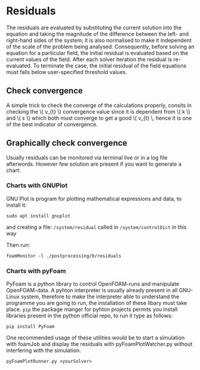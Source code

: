 # Residuals

The residuals are evaluated by substituting the current solution into the
equation and taking the magnitude of the difference between the left- and
right-hand sides of the system; it is also normalised to make it independent of the
scale of the problem being analysed. Consequently, before solving an
equation for a particular field, the initial residual is evaluated based
on the current values of the field. After each solver iteration the
residual is re-evaluated. To terminate the case, the initial residual of
the field equations must falls below user-specified threshold values.

## Check convergence
A simple trick to check the converge of the calculations properly, consits in checking
the \\( ν_{t} \\) convergence value since it is dependent from \\( k \\) and \\(  ε \\)
which both must converge to get a good \\( ν_{t} \\, hence it is one of the best indicator
of convergence.

## Graphically check convergence
Usually residuals can be monitored via terminal live or in a log file afterwords.
However few solution are present if you want to generate a chart:

### Charts with GNUPlot

GNU Plot is program for plotting mathematical expressions and data, to install it:

```sudo apt install gnuplot```

and creating a file: ```/system/residual``` called in ```/system/controlDict``` in this way

Then run:

```console
foamMonitor -l ./postprocessing/0/residuals
```

### Charts with pyFoam

PyFoam is a python library to control OpenFOAM-runs and manipulate OpenFOAM-data.
A pyhton interpreter is usually already present in all GNU-Linux system, therefore 
to make the interpreter able to understand the programme you are going to run, the
installation of these libary must take place.
```pip``` the package manger for pyhton projects permits you install libraries present 
in the python official repo, to run it type as follows:

```console
pip install PyFoam
```
One recommended usage of these utilities would be to start a simulation with foamJob
and display the residuals with pyFoamPlotWatcher.py without interfering with the simulation.

```console
pyFoamPlotRunner.py <yourSolver>
```
<!--  Script to show the footer   -->
<html>
<script
    src="https://code.jquery.com/jquery-3.3.1.js"
    integrity="sha256-2Kok7MbOyxpgUVvAk/HJ2jigOSYS2auK4Pfzbm7uH60="
    crossorigin="anonymous">
</script>
<script>
$(function(){
  $("#footer").load("../footers/footer_first_level_depth.html");
});
</script>
<body>
<div id="footer"></div>
</body>
</html>
